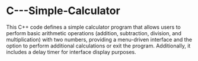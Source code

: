 # C---Simple-Calculator
This C++ code defines a simple calculator program that allows users to perform basic arithmetic operations (addition, subtraction, division, and multiplication) with two numbers, providing a menu-driven interface and the option to perform additional calculations or exit the program. Additionally, it includes a delay timer for interface display purposes.
